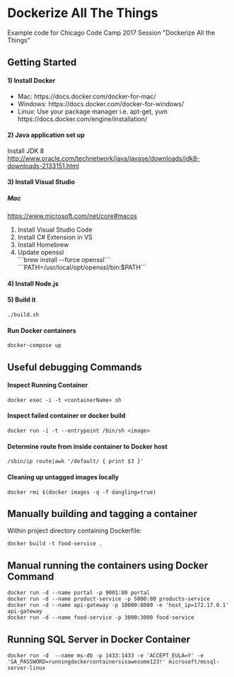 # Dockerize All The Things
Example code for Chicago Code Camp 2017 Session "Dockerize All the Things"

## Getting Started
#### 1) Install Docker
<ul>
   <li> Mac: https://docs.docker.com/docker-for-mac/ </li>
   <li>Windows: https://docs.docker.com/docker-for-windows/ </li>
   <li>Linux: Use your package manager i.e. apt-get, yum https://docs.docker.com/engine/installation/ </li>
</ul>

#### 2) Java application set up
 Install JDK 8 <br/> http://www.oracle.com/technetwork/java/javase/downloads/jdk8-downloads-2133151.html

#### 3) Install Visual Studio
##### Mac
https://www.microsoft.com/net/core#macos
<ol>
<li>Install Visual Studio Code </li>
<li> Install C# Extension in VS </li>
<li> Install Homebrew </li>
<li> Update openssl <br/>
     ```brew install --force openssl```<br/>
     ```PATH=/usr/local/opt/openssl/bin:$PATH```
</ol>

#### 4) Install Node.js


#### 5) Build it
   ``` ./build.sh ```

#### Run Docker containers
``` docker-compose up ```

## Useful debugging Commands
 #### Inspect Running Container
  ``` docker exec -i -t <containerName> sh ```
 #### Inspect failed container or docker build
  ``` docker run -i -t --entrypoint /bin/sh <image> ```
 #### Determine route from inside container to Docker host
  ``` /sbin/ip route|awk '/default/ { print $3 }' ```
 #### Cleaning up untagged images locally
   ```docker rmi $(docker images -q -f dangling=true) ```

## Manually building and tagging a container
Within project directory containing Dockerfile:
```
docker build -t food-service .   
```
## Manual running the containers using Docker Command
```
docker run -d --name portal -p 9001:80 portal
docker run -d --name product-service -p 5000:80 products-service
docker run -d --name api-gateway -p 10000:8080 -e 'host_ip=172.17.0.1' api-gateway
docker run -d --name food-service -p 3000:3000 food-service
```

## Running SQL Server in Docker Container

```
docker run -d  --name ms-db -p 1433:1433 -e 'ACCEPT_EULA=Y' -e 'SA_PASSWORD=runningdockercontainersisawesome123!' microsoft/mssql-server-linux
```
